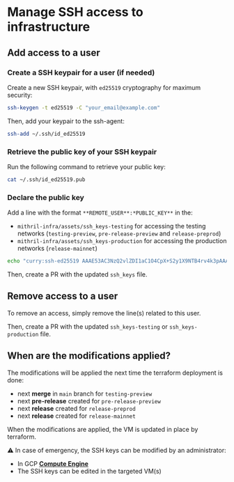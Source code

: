 # Manage SSH access to infrastructure

## Add access to a user

### Create a SSH keypair for a user (if needed)

Create a new SSH keypair, with `ed25519` cryptography for maximum security:

```bash
ssh-keygen -t ed25519 -C "your_email@example.com"
```

Then, add your keypair to the ssh-agent:

```bash
ssh-add ~/.ssh/id_ed25519
```

### Retrieve the public key of your SSH keypair

Run the following command to retrieve your public key:

```bash
cat ~/.ssh/id_ed25519.pub
```

### Declare the public key

Add a line with the format `**REMOTE_USER**:*PUBLIC_KEY**` in the:

- `mithril-infra/assets/ssh_keys-testing` for accessing the testing networks (`testing-preview`, `pre-release-preview` and `release-preprod`)
- `mithril-infra/assets/ssh_keys-production` for accessing the production networks (`release-mainnet`)

```bash
echo "curry:ssh-ed25519 AAAE53AC3NzQ2vlZDI1aC1O4CpX+S2y1X9NTB4rv4k3pAAAAIF3b7L9sPV5ZiGgogmko your_email@example.com" >> **REPOSITORY_PATH**/mithril-infra/assets/ssh_keys-testing
```

Then, create a PR with the updated `ssh_keys` file.

## Remove access to a user

To remove an access, simply remove the line(s) related to this user.

Then, create a PR with the updated `ssh_keys-testing` or `ssh_keys-production` file.

## When are the modifications applied?

The modifications will be applied the next time the terraform deployment is done:

- next **merge** in `main` branch for `testing-preview`
- next **pre-release** created for `pre-release-preview`
- next **release** created for `release-preprod`
- next **release** created for `release-mainnet`

When the modifications are applied, the VM is updated in place by terraform.

:warning: In case of emergency, the SSH keys can be modified by an administrator:

- In GCP [**Compute Engine**](https://console.cloud.google.com/compute/instances)
- The SSH keys can be edited in the targeted VM(s)
